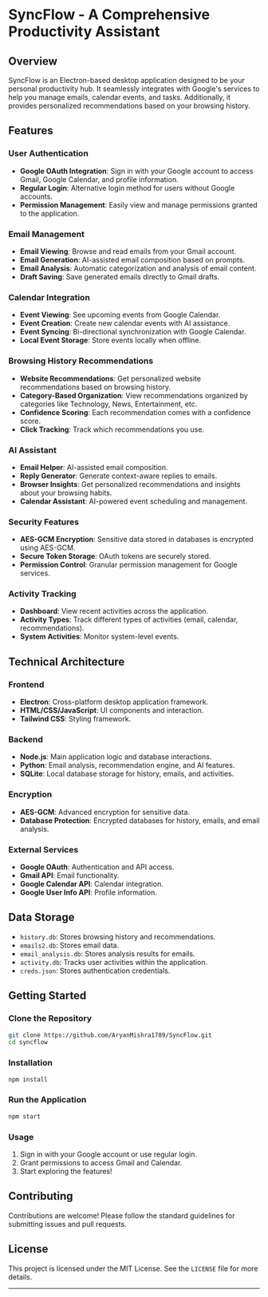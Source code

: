 # SyncFlow - A Comprehensive Productivity Assistant

## Overview
SyncFlow is an Electron-based desktop application designed to be your personal productivity hub. It seamlessly integrates with Google's services to help you manage emails, calendar events, and tasks. Additionally, it provides personalized recommendations based on your browsing history.

## Features

### User Authentication
- **Google OAuth Integration**: Sign in with your Google account to access Gmail, Google Calendar, and profile information.
- **Regular Login**: Alternative login method for users without Google accounts.
- **Permission Management**: Easily view and manage permissions granted to the application.

### Email Management
- **Email Viewing**: Browse and read emails from your Gmail account.
- **Email Generation**: AI-assisted email composition based on prompts.
- **Email Analysis**: Automatic categorization and analysis of email content.
- **Draft Saving**: Save generated emails directly to Gmail drafts.

### Calendar Integration
- **Event Viewing**: See upcoming events from Google Calendar.
- **Event Creation**: Create new calendar events with AI assistance.
- **Event Syncing**: Bi-directional synchronization with Google Calendar.
- **Local Event Storage**: Store events locally when offline.

### Browsing History Recommendations
- **Website Recommendations**: Get personalized website recommendations based on browsing history.
- **Category-Based Organization**: View recommendations organized by categories like Technology, News, Entertainment, etc.
- **Confidence Scoring**: Each recommendation comes with a confidence score.
- **Click Tracking**: Track which recommendations you use.

### AI Assistant
- **Email Helper**: AI-assisted email composition.
- **Reply Generator**: Generate context-aware replies to emails.
- **Browser Insights**: Get personalized recommendations and insights about your browsing habits.
- **Calendar Assistant**: AI-powered event scheduling and management.

### Security Features
- **AES-GCM Encryption**: Sensitive data stored in databases is encrypted using AES-GCM.
- **Secure Token Storage**: OAuth tokens are securely stored.
- **Permission Control**: Granular permission management for Google services.

### Activity Tracking
- **Dashboard**: View recent activities across the application.
- **Activity Types**: Track different types of activities (email, calendar, recommendations).
- **System Activities**: Monitor system-level events.

## Technical Architecture

### Frontend
- **Electron**: Cross-platform desktop application framework.
- **HTML/CSS/JavaScript**: UI components and interaction.
- **Tailwind CSS**: Styling framework.

### Backend
- **Node.js**: Main application logic and database interactions.
- **Python**: Email analysis, recommendation engine, and AI features.
- **SQLite**: Local database storage for history, emails, and activities.

### Encryption
- **AES-GCM**: Advanced encryption for sensitive data.
- **Database Protection**: Encrypted databases for history, emails, and email analysis.

### External Services
- **Google OAuth**: Authentication and API access.
- **Gmail API**: Email functionality.
- **Google Calendar API**: Calendar integration.
- **Google User Info API**: Profile information.

## Data Storage
- `history.db`: Stores browsing history and recommendations.
- `emails2.db`: Stores email data.
- `email_analysis.db`: Stores analysis results for emails.
- `activity.db`: Tracks user activities within the application.
- `creds.json`: Stores authentication credentials.

## Getting Started

### Clone the Repository
```sh
git clone https://github.com/AryanMishra1789/SyncFlow.git
cd syncflow
```

### Installation
```sh
npm install
```

### Run the Application
```sh
npm start
```

### Usage
1. Sign in with your Google account or use regular login.
2. Grant permissions to access Gmail and Calendar.
3. Start exploring the features!

## Contributing
Contributions are welcome! Please follow the standard guidelines for submitting issues and pull requests.

## License
This project is licensed under the MIT License. See the `LICENSE` file for more details.

---

